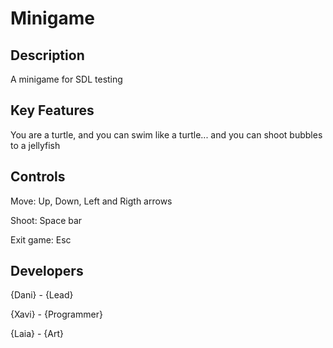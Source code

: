 # Minigame

## Description

A minigame for SDL testing

## Key Features

You are a turtle, and you can swim like a turtle... and you can shoot bubbles to a jellyfish 

## Controls

Move: Up, Down, Left and Rigth arrows

Shoot: Space bar

Exit game: Esc

## Developers

{Dani} - {Lead}

{Xavi} - {Programmer}

{Laia} - {Art}
